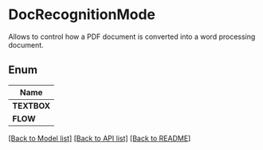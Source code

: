 
# DocRecognitionMode
Allows to control how a PDF document is converted into a word processing document.

## Enum
| Name |
| ----------- |
| **TEXTBOX** |
| **FLOW** |

[[Back to Model list]](../../README.md#documentation-for-models) [[Back to API list]](../../README.md#documentation-for-api-endpoints) [[Back to README]](../../README.md)



